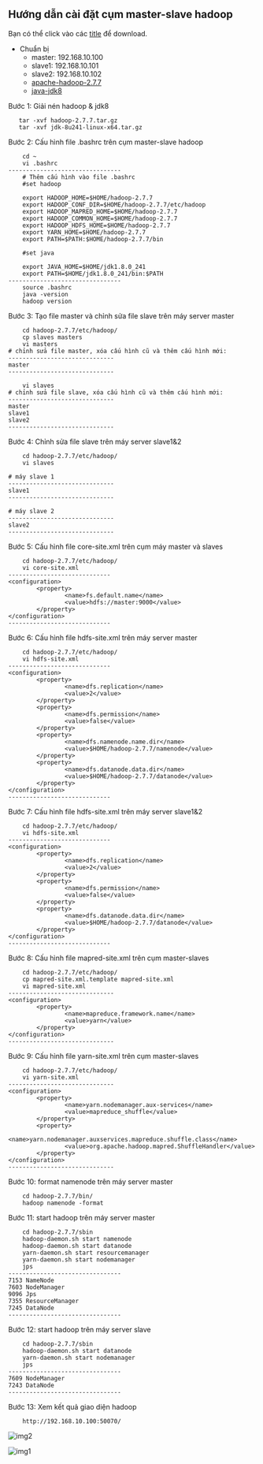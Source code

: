 ## Hướng dẫn cài đặt cụm master-slave hadoop
Bạn có thể click vào các [title]() để download.
* Chuẩn bị 
    * master: 192.168.10.100
    * slave1: 192.168.10.101
    * slave2: 192.168.10.102
    * [apache-hadoop-2.7.7](http://mirror.downloadvn.com/apache/hadoop/common/hadoop-2.7.7/hadoop-2.7.7.tar.gz)
    * [java-jdk8](https://download.oracle.com/otn/java/jdk/8u241-b07/1f5b5a70bf22433b84d0e960903adac8/jdk-8u241-linux-x64.tar.gz)
    
Bước 1: Giải nén hadoop & jdk8
 ```text
    tar -xvf hadoop-2.7.7.tar.gz
    tar -xvf jdk-8u241-linux-x64.tar.gz
``` 
Bước 2: Cấu hình file .bashrc trên cụm master-slave hadoop
```text
    cd ~
    vi .bashrc
--------------------------------
    # Thêm cấu hình vào file .bashrc
    #set hadoop
    
    export HADOOP_HOME=$HOME/hadoop-2.7.7
    export HADOOP_CONF_DIR=$HOME/hadoop-2.7.7/etc/hadoop
    export HADOOP_MAPRED_HOME=$HOME/hadoop-2.7.7
    export HADOOP_COMMON_HOME=$HOME/hadoop-2.7.7
    export HADOOP_HDFS_HOME=$HOME/hadoop-2.7.7
    export YARN_HOME=$HOME/hadoop-2.7.7
    export PATH=$PATH:$HOME/hadoop-2.7.7/bin
                 
    #set java
    
    export JAVA_HOME=$HOME/jdk1.8.0_241
    export PATH=$HOME/jdk1.8.0_241/bin:$PATH
--------------------------------
    source .bashrc
    java -version
    hadoop version
```
Bước 3: Tạo file master và chỉnh sửa file slave trên máy server master
```text
    cd hadoop-2.7.7/etc/hadoop/
    cp slaves masters
    vi masters
# chỉnh sửa file master, xóa cấu hình cũ và thêm cấu hình mới:
------------------------------
master
------------------------------
    
    vi slaves
# chỉnh sửa file slave, xóa cấu hình cũ và thêm cấu hình mới:
------------------------------
master
slave1
slave2
------------------------------
``` 
Bước 4: Chỉnh sửa file slave trên máy server slave1&2
```text
    cd hadoop-2.7.7/etc/hadoop/
    vi slaves

# máy slave 1
------------------------------
slave1
------------------------------

# máy slave 2
------------------------------
slave2
------------------------------    
```
Bước 5: Cấu hình file core-site.xml trên cụm máy master và slaves
```text
    cd hadoop-2.7.7/etc/hadoop/
    vi core-site.xml
-----------------------------
<configuration>
        <property>
                <name>fs.default.name</name>
                <value>hdfs://master:9000</value>
        </property>
</configuration>
-----------------------------
```
Bước 6: Cấu hình file hdfs-site.xml trên máy server master
```text
    cd hadoop-2.7.7/etc/hadoop/
    vi hdfs-site.xml
-----------------------------
<configuration>
        <property>
                <name>dfs.replication</name>
                <value>2</value>
        </property> 
        <property>
                <name>dfs.permission</name> 
                <value>false</value>
        </property>
        <property>
                <name>dfs.namenode.name.dir</name> 
                <value>$HOME/hadoop-2.7.7/namenode</value>
        </property> 
        <property>
                <name>dfs.datanode.data.dir</name>
                <value>$HOME/hadoop-2.7.7/datanode</value>
        </property>
</configuration>
-----------------------------
```
Bước 7: Cấu hình file hdfs-site.xml trên máy server slave1&2
```text
    cd hadoop-2.7.7/etc/hadoop/
    vi hdfs-site.xml
-----------------------------
<configuration>
        <property>
                <name>dfs.replication</name>
                <value>2</value>
        </property>
        <property>
                <name>dfs.permission</name> 
                <value>false</value>
        </property>
        <property>
                <name>dfs.datanode.data.dir</name> 
                <value>$HOME/hadoop-2.7.7/datanode</value>
        </property> 
</configuration>
-----------------------------
```
Bước 8: Cấu hình file mapred-site.xml trên cụm master-slaves
```text
    cd hadoop-2.7.7/etc/hadoop/
    cp mapred-site.xml.template mapred-site.xml
    vi mapred-site.xml
------------------------------
<configuration>
        <property>
                <name>mapreduce.framework.name</name>
                <value>yarn</value>
        </property>
</configuration>
------------------------------
```
Bước 9: Cấu hình file yarn-site.xml trên cụm master-slaves
```text
    cd hadoop-2.7.7/etc/hadoop/
    vi yarn-site.xml
------------------------------
<configuration>
        <property>
                <name>yarn.nodemanager.aux-services</name>
                <value>mapreduce_shuffle</value>
        </property>
        <property>
                <name>yarn.nodemanager.auxservices.mapreduce.shuffle.class</name>
                <value>org.apache.hadoop.mapred.ShuffleHandler</value>
        </property>
</configuration>
------------------------------
```
Bước 10: format namenode trên máy server master
```text
    cd hadoop-2.7.7/bin/
    hadoop namenode -format
```
Bước 11: start hadoop trên máy server master
```text
    cd hadoop-2.7.7/sbin
    hadoop-daemon.sh start namenode
    hadoop-daemon.sh start datanode
    yarn-daemon.sh start resourcemanager
    yarn-daemon.sh start nodemanager
    jps
--------------------------------
7153 NameNode
7603 NodeManager
9096 Jps
7355 ResourceManager
7245 DataNode
--------------------------------
```
Bước 12: start hadoop trên máy server slave
```text
    cd hadoop-2.7.7/sbin
    hadoop-daemon.sh start datanode
    yarn-daemon.sh start nodemanager
    jps
--------------------------------
7609 NodeManager
7243 DataNode
--------------------------------
```
Bước 13: Xem kết quả giao diện hadoop
```text
    http://192.168.10.100:50070/
```
![img2](https://domanhquang.github.io/bigdatacoban/install-hadoop/img/view-hadoop.png)

![img1](https://domanhquang.github.io/bigdatacoban/install-hadoop/img/view-hadoop-datanode.png)


